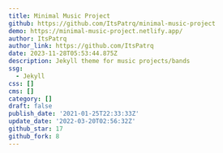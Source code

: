 ```yaml
---
title: Minimal Music Project
github: https://github.com/ItsPatrq/minimal-music-project
demo: https://minimal-music-project.netlify.app/
author: ItsPatrq
author_link: https://github.com/ItsPatrq
date: 2023-11-28T05:53:44.875Z
description: Jekyll theme for music projects/bands
ssg:
  - Jekyll
css: []
cms: []
category: []
draft: false
publish_date: '2021-01-25T22:33:33Z'
update_date: '2022-03-20T02:56:32Z'
github_star: 17
github_fork: 8
---
```

